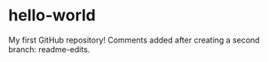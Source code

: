 # hello-world
My first GitHub repository!
Comments added after creating a second branch: readme-edits.
